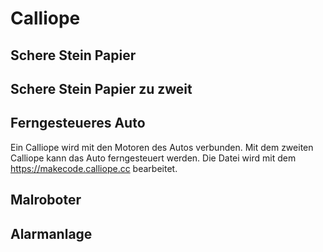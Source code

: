 # Calliope

## Schere Stein Papier

## Schere Stein Papier zu zweit

## Ferngesteueres Auto
Ein Calliope wird mit den Motoren des Autos verbunden. Mit dem zweiten Calliope kann das Auto ferngesteuert werden. 
Die Datei wird mit dem https://makecode.calliope.cc bearbeitet.

## Malroboter

## Alarmanlage






